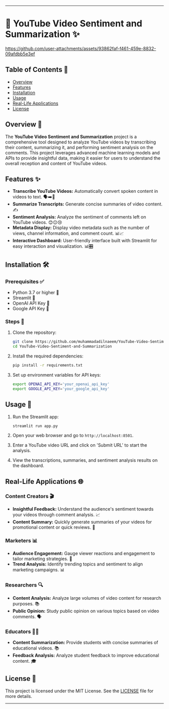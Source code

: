 
---

# **🎥 YouTube Video Sentiment and Summarization ✨**

https://github.com/user-attachments/assets/93862faf-f461-459e-8832-09afdbb5e3ef

## **Table of Contents 📑**

- [Overview](#overview)
- [Features](#features)
- [Installation](#installation)
- [Usage](#usage)
- [Real-Life Applications](#real-life-applications)
- [License](#license)

## **Overview 📝**

The **YouTube Video Sentiment and Summarization** project is a comprehensive tool designed to analyze YouTube videos by transcribing their content, summarizing it, and performing sentiment analysis on the comments. This project leverages advanced machine learning models and APIs to provide insightful data, making it easier for users to understand the overall reception and content of YouTube videos.

## **Features ✨**

- **Transcribe YouTube Videos:** Automatically convert spoken content in videos to text. 🗣️➡️📄
- **Summarize Transcripts:** Generate concise summaries of video content. ✍️
- **Sentiment Analysis:** Analyze the sentiment of comments left on YouTube videos. 😊😐😢
- **Metadata Display:** Display video metadata such as the number of views, channel information, and comment count. 📊📈
- **Interactive Dashboard:** User-friendly interface built with Streamlit for easy interaction and visualization. 📊🎛️

## **Installation 🛠️**

### **Prerequisites ✅**

- Python 3.7 or higher 🐍
- Streamlit 🌟
- OpenAI API Key 🔑
- Google API Key 🔑

### **Steps 📝**

1. Clone the repository:
    ```bash
    git clone https://github.com/muhammadadilnaeem/YouTube-Video-Sentiment-and-Summarization.git
    cd YouTube-Video-Sentiment-and-Summarization
    ```

2. Install the required dependencies:
    ```bash
    pip install -r requirements.txt
    ```

3. Set up environment variables for API keys:
    ```bash
    export OPENAI_API_KEY='your_openai_api_key'
    export GOOGLE_API_KEY='your_google_api_key'
    ```

## **Usage 🚀**

1. Run the Streamlit app:
    ```bash
    streamlit run app.py
    ```

2. Open your web browser and go to `http://localhost:8501`.

3. Enter a YouTube video URL and click on 'Submit URL' to start the analysis.

4. View the transcriptions, summaries, and sentiment analysis results on the dashboard.

## **Real-Life Applications 🌐**

### **Content Creators 🎬**

- **Insightful Feedback:** Understand the audience's sentiment towards your videos through comment analysis. 📈
- **Content Summary:** Quickly generate summaries of your videos for promotional content or quick reviews. 📝

### **Marketers 📊**

- **Audience Engagement:** Gauge viewer reactions and engagement to tailor marketing strategies. 🎯
- **Trend Analysis:** Identify trending topics and sentiment to align marketing campaigns. 📊

### **Researchers 🔍**

- **Content Analysis:** Analyze large volumes of video content for research purposes. 📚
- **Public Opinion:** Study public opinion on various topics based on video comments. 🗣️

### **Educators 👩‍🏫**

- **Content Summarization:** Provide students with concise summaries of educational videos. 📚
- **Feedback Analysis:** Analyze student feedback to improve educational content. 🎓


## **License 📄**
This project is licensed under the MIT License. See the [LICENSE](LICENSE) file for more details.

---
